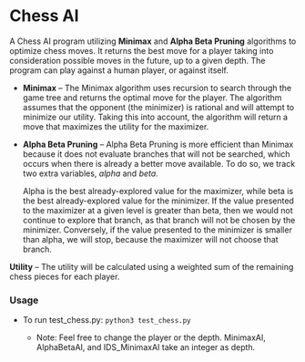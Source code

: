 # Chess AI

A Chess AI program utilizing **Minimax** and **Alpha Beta Pruning** algorithms to optimize chess moves. It returns the best move for a player taking into consideration possible moves in the future, up to a given depth. The program can play against a human player, or against itself.

* **Minimax** – The Minimax algorithm uses recursion to search through the game tree and returns the optimal move for the player. The algorithm assumes that the opponent (the minimizer) is rational and will attempt to minimize our utility. Taking this into account, the algorithm will return a move that maximizes the utility for the maximizer.

* **Alpha Beta Pruning** – Alpha Beta Pruning is more efficient than Minimax because it does not evaluate branches that will not be searched, which occurs when there is already a better move available. To do so, we track two extra variables, *alpha* and *beta*. 

    Alpha is the best already-explored value for the maximizer, while beta is the best already-explored value for the minimizer. If the value presented to the maximizer at a given level is greater than beta, then we would not continue to explore that branch, as that branch will not be chosen by the minimizer. Conversely, if the value presented to the minimizer is smaller than alpha, we will stop, because the maximizer will not choose that branch.

**Utility** – The utility will be calculated using a weighted sum of the remaining chess pieces for each player.

### Usage

- To run test_chess.py: `python3 test_chess.py`

    - Note: Feel free to change the player or the depth. MinimaxAI, AlphaBetaAI, and IDS_MinimaxAI take an integer as depth.
